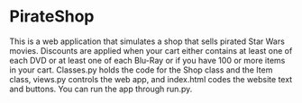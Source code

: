 # PirateShop

This is a web application that simulates a shop that sells pirated Star Wars movies. Discounts are applied when your cart either contains at least one of each DVD or at least one of each Blu-Ray or if you have 100 or more items in your cart. Classes.py holds the code for the Shop class and the Item class, views.py controls the web app, and index.html codes the website text and buttons. You can run the app through run.py.
